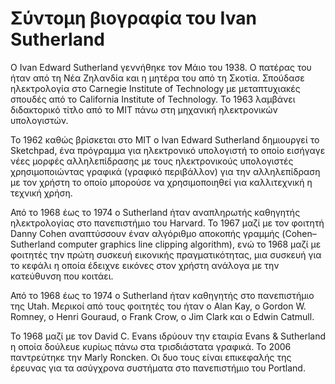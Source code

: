 # Σύντομη βιογραφία του Ivan Sutherland

Ο Ivan Edward Sutherland γεννήθηκε τον Μάιο του 1938. Ο πατέρας του ήταν από τη Νέα Ζηλανδία και η μητέρα του από τη Σκοτία. Σπούδασε ηλεκτρολογία στο Carnegie Institute of Technology με μεταπτυχιακές σπουδές από το California Institute of Technology. Το 1963 λαμβάνει διδακτορικό τίτλο από το MIT πάνω στη μηχανική ηλεκτρονικών υπολογιστών.

Το 1962 καθώς βρίσκεται στο MIT ο Ivan Edward Sutherland δημιουργεί το Sketchpad, ένα πρόγραμμα για ηλεκτρονικό υπολογιστή το οποίο εισήγαγε νέες μορφές αλληλεπίδρασης με τους ηλεκτρονικούς υπολογιστές χρησιμοποιώντας γραφικά (γραφικό περιβάλλον) για την αλληλεπίδραση με τον χρήστη το οποίο μπορούσε να χρησιμοποιηθεί για καλλιτεχνική η τεχνική χρήση.

Από το 1968 έως το 1974 ο Sutherland ήταν αναπληρωτής καθηγητής ηλεκτρολογίας στο πανεπιστήμιο του Harvard. Το 1967 μαζί με τον φοιτητή Danny Cohen αναπτύσσουν έναν αλγόριθμο αποκοπής γραμμής (Cohen–Sutherland computer graphics line clipping algorithm), ενώ το 1968 μαζί με φοιτητές την πρώτη συσκευή εικονικής πραγματικότητας, μια συσκευή για το κεφάλι η οποία έδειχνε εικόνες στον χρήστη ανάλογα με την κατεύθυνση  που κοιτάει.

Από το 1968 έως το 1974 ο Sutherland ήταν καθηγητής στο πανεπιστήμιο της Utah. Μερικοί από τους φοιτητές του ήταν ο Alan Kay, o Gordon W. Romney, o Henri Gouraud, o Frank Crow, o Jim Clark και ο Edwin Catmull.

Το 1968 μαζί με τον David C. Evans ιδρύουν την εταιρία Evans & Sutherland η οποία δούλευε κυρίως πάνω στα τρισδιάστατα γραφικά.
Το 2006 παντρεύτηκε την Marly Roncken. Οι δυο τους είναι επικεφαλής της έρευνας για τα ασύγχρονα συστήματα στο πανεπιστήμιο του Portland.
